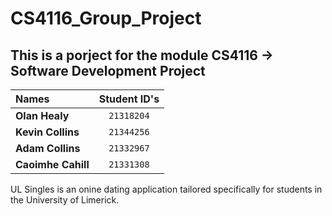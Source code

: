 # CS4116_Group_Project

## This is a porject for the module CS4116 -> Software Development Project
| Names               |  Student ID's  | 
|:--------------------|:--------------:|
| **Olan Healy**      | `21318204`     | 
| **Kevin Collins**   | `21344256`     |   
| **Adam Collins**    | `21332967`     |  
| **Caoimhe Cahill**  | `21331308`     |

UL Singles is an onine dating application tailored specifically for students in the University of Limerick.